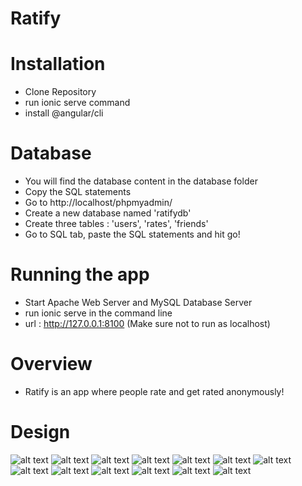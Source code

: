 # Ratify

# Installation 
-  Clone Repository
-  run ionic serve command
-  install @angular/cli

# Database 
- You will find the database content in the database folder 
- Copy the SQL statements
- Go to http://localhost/phpmyadmin/
- Create a new database named 'ratifydb'
- Create three tables : 'users', 'rates', 'friends'
- Go to SQL tab, paste the SQL statements and hit go!

# Running the app
- Start Apache Web Server and MySQL Database Server
- run ionic serve in the command line
- url : http://127.0.0.1:8100 (Make sure not to run as localhost)

# Overview
- Ratify is an app where people rate and get rated anonymously!

# Design

![alt text](Design/1.png)
![alt text](Design/2.png)
![alt text](Design/3.png)
![alt text](Design/4.png)
![alt text](Design/5.png)
![alt text](Design/6.png)
![alt text](Design/7.png)
![alt text](Design/8.png)
![alt text](Design/9.png)
![alt text](Design/10.png)
![alt text](Design/11.png)
![alt text](Design/12.png)
![alt text](Design/13.png)

